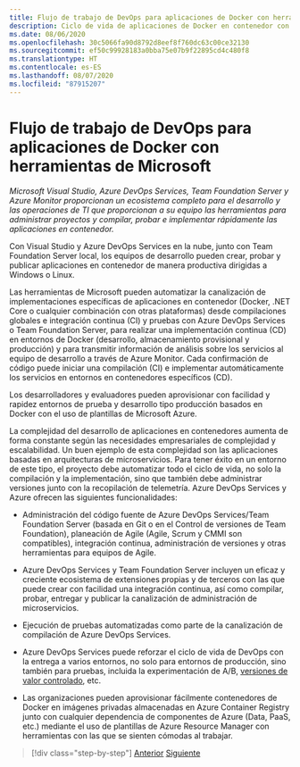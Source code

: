 ```yaml
---
title: Flujo de trabajo de DevOps para aplicaciones de Docker con herramientas de Microsoft
description: Ciclo de vida de aplicaciones de Docker en contenedor con la plataforma de Microsoft y el flujo de trabajo de DevOps con herramientas de Microsoft
ms.date: 08/06/2020
ms.openlocfilehash: 30c5066fa90d8792d8eef8f760dc63c00ce32130
ms.sourcegitcommit: ef50c99928183a0bba75e07b9f22895cd4c480f8
ms.translationtype: HT
ms.contentlocale: es-ES
ms.lasthandoff: 08/07/2020
ms.locfileid: "87915207"
---
```

# <a name="docker-application-devops-workflow-with-microsoft-tools"></a>Flujo de trabajo de DevOps para aplicaciones de Docker con herramientas de Microsoft

*Microsoft Visual Studio, Azure DevOps Services, Team Foundation Server y Azure Monitor proporcionan un ecosistema completo para el desarrollo y las operaciones de TI que proporcionan a su equipo las herramientas para administrar proyectos y compilar, probar e implementar rápidamente las aplicaciones en contenedor.*

Con Visual Studio y Azure DevOps Services en la nube, junto con Team Foundation Server local, los equipos de desarrollo pueden crear, probar y publicar aplicaciones en contenedor de manera productiva dirigidas a Windows o Linux.

Las herramientas de Microsoft pueden automatizar la canalización de implementaciones específicas de aplicaciones en contenedor (Docker, .NET Core o cualquier combinación con otras plataformas) desde compilaciones globales e integración continua (CI) y pruebas con Azure DevOps Services o Team Foundation Server, para realizar una implementación continua (CD) en entornos de Docker (desarrollo, almacenamiento provisional y producción) y para transmitir información de análisis sobre los servicios al equipo de desarrollo a través de Azure Monitor. Cada confirmación de código puede iniciar una compilación (CI) e implementar automáticamente los servicios en entornos en contenedores específicos (CD).

Los desarrolladores y evaluadores pueden aprovisionar con facilidad y rapidez entornos de prueba y desarrollo tipo producción basados en Docker con el uso de plantillas de Microsoft Azure.

La complejidad del desarrollo de aplicaciones en contenedores aumenta de forma constante según las necesidades empresariales de complejidad y escalabilidad. Un buen ejemplo de esta complejidad son las aplicaciones basadas en arquitecturas de microservicios. Para tener éxito en un entorno de este tipo, el proyecto debe automatizar todo el ciclo de vida, no solo la compilación y la implementación, sino que también debe administrar versiones junto con la recopilación de telemetría. Azure DevOps Services y Azure ofrecen las siguientes funcionalidades:

- Administración del código fuente de Azure DevOps Services/Team Foundation Server (basada en Git o en el Control de versiones de Team Foundation), planeación de Agile (Agile, Scrum y CMMI son compatibles), integración continua, administración de versiones y otras herramientas para equipos de Agile.

- Azure DevOps Services y Team Foundation Server incluyen un eficaz y creciente ecosistema de extensiones propias y de terceros con las que puede crear con facilidad una integración continua, así como compilar, probar, entregar y publicar la canalización de administración de microservicios.

- Ejecución de pruebas automatizadas como parte de la canalización de compilación de Azure DevOps Services.

- Azure DevOps Services puede reforzar el ciclo de vida de DevOps con la entrega a varios entornos, no solo para entornos de producción, sino también para pruebas, incluida la experimentación de A/B, [versiones de valor controlado](https://martinfowler.com/bliki/CanaryRelease.html), etc.

- Las organizaciones pueden aprovisionar fácilmente contenedores de Docker en imágenes privadas almacenadas en Azure Container Registry junto con cualquier dependencia de componentes de Azure (Data, PaaS, etc.) mediante el uso de plantillas de Azure Resource Manager con herramientas con las que se sienten cómodas al trabajar.

>[!div class="step-by-step"]
>[Anterior](../design-develop-containerized-apps/build-aspnet-core-applications-linux-containers-aks-kubernetes.md)
>[Siguiente](docker-application-outer-loop-devops-workflow.md)
